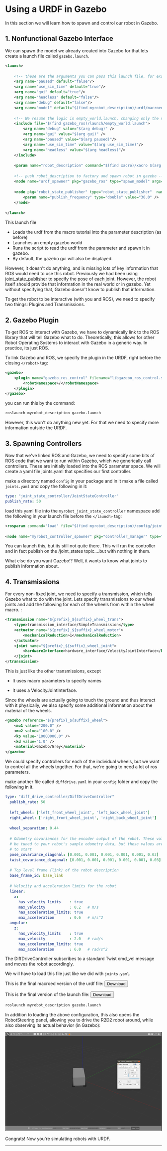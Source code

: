 # Using a URDF in Gazebo

In this section we will learn how to spawn and control our robot in Gazebo.

## 1. Nonfunctional Gazebo Interface

We can spawn the model we already created into Gazebo for that lets create a launch file called `gazebo.launch`.

```xml
<launch>

	<!-- these are the arguments you can pass this launch file, for example paused:=true -->
	<arg name="paused" default="false"/>
	<arg name="use_sim_time" default="true"/>
	<arg name="gui" default="true"/>
	<arg name="headless" default="false"/>
	<arg name="debug" default="false"/>
	<arg name="model" default="$(find myrobot_description)/urdf/macroed.urdf.xacro"/>

	<!-- We resume the logic in empty_world.launch, changing only the name of the world to be launched -->
	<include file="$(find gazebo_ros)/launch/empty_world.launch">
		<arg name="debug" value="$(arg debug)" />
		<arg name="gui" value="$(arg gui)" />
		<arg name="paused" value="$(arg paused)"/>
		<arg name="use_sim_time" value="$(arg use_sim_time)"/>
		<arg name="headless" value="$(arg headless)"/>
	</include>

	<param name="robot_description" command="$(find xacro)/xacro $(arg model)" />

	<!-- push robot_description to factory and spawn robot in gazebo -->
	<node name="urdf_spawner" pkg="gazebo_ros" type="spawn_model" args="-z 1.0 -unpause -urdf -model robot -param robot_description" respawn="false" output="screen" />

	<node pkg="robot_state_publisher" type="robot_state_publisher"  name="robot_state_publisher">
		<param name="publish_frequency" type="double" value="30.0" />
	</node>

</launch>
```

This launch file 

  - Loads the urdf from the macro tutorial into the parameter description (as before)
  - Launches an empty gazebo world
  - Runs the script to read the urdf from the parameter and spawn it in gazebo.
  - By default, the gazebo gui will also be displayed.

However, it doesn't do anything, and is missing lots of key information that ROS would need to use this robot. Previously we had been using [joint_state_publisher](http://wiki.ros.org/joint_state_publisher) to specify the pose of each joint. However, the robot itself should provide that information in the real world or in gazebo. Yet without specifying that, Gazebo doesn't know to publish that information.

To get the robot to be interactive (with you and ROS), we need to specify two things: Plugins and Transmissions. 

## 2. Gazebo Plugin

To get ROS to interact with Gazebo, we have to dynamically link to the ROS library that will tell Gazebo what to do. Theoretically, this allows for other Robot Operating Systems to interact with Gazebo in a generic way. In practice, its just ROS.

To link Gazebo and ROS, we specify the plugin in the URDF, right before the closing `</robot>` tag:

```xml
<gazebo>
    <plugin name="gazebo_ros_control" filename="libgazebo_ros_control.so">
        <robotNamespace>/</robotNamespace>
    </plugin>
</gazebo>
```

you can run this by the command:

```bash
roslaunch myrobot_description gazebo.launch
```

However, this won't do anything new yet. For that we need to specify more information outside the URDF.

## 3. Spawning Controllers

Now that we've linked ROS and Gazebo, we need to specify some bits of ROS code that we want to run within Gazebo, which we generically call controllers. These are initially loaded into the ROS parameter space. We will create a yaml file joints.yaml that specifies our first controller.

make a directory named `config` in your package and in it make a file called `joints.yaml` and copy the following in it:

```yaml
type: "joint_state_controller/JointStateController"
publish_rate: 50
```
load this yaml file into the `myrobot_joint_state_controller` namespace add the following in your launch file before the `</launch>` tag:

```xml
<rosparam command="load" file="$(find myrobot_description)/config/joints.yaml" ns="myrobot_joint_state_controller" />

<node name="myrobot_controller_spawner" pkg="controller_manager" type="spawner" args="myrobot_joint_state_controller --shutdown-timeout 3"/>
```

You can launch this, but its still not quite there.
This will run the controller and in fact publish on the /joint_states topic....but with nothing in them.

What else do you want Gazebo!? Well, it wants to know what joints to publish information about.

## 4. Transmissions

For every non-fixed joint, we need to specify a transmission, which tells Gazebo what to do with the joint. Lets specify transmissions to our wheel joints and add the following for each of the wheels from within the wheel macro. :

```xml
<transmission name="${prefix}_${suffix}_wheel_trans">
	<type>transmission_interface/SimpleTransmission</type>
	<actuator name="${prefix}_${suffix}_wheel_motor">
		<mechanicalReduction>1</mechanicalReduction>
	</actuator>
	<joint name="${prefix}_${suffix}_wheel_joint">
		<hardwareInterface>hardware_interface/VelocityJointInterface</hardwareInterface>
	</joint>
</transmission>
```

This is just like the other transmissions, except

  - It uses macro parameters to specify names

  - It uses a VelocityJointInterface.

Since the wheels are actually going to touch the ground and thus interact with it physically, we also specify some additional information about the material of the wheels.

```xml
<gazebo reference="${prefix}_${suffix}_wheel">
    <mu1 value="200.0" />
    <mu2 value="100.0" />
    <kp value="10000000.0" />
    <kd value="1.0" />
    <material>Gazebo/Grey</material>
</gazebo>
```

We could specify controllers for each of the individual wheels, but we want to control all the wheels together. For that, we're going to need a lot of ros parameters.

make another file called `diffdrive.yaml` in your `config` folder and copy the following in it.

```yaml
type: "diff_drive_controller/DiffDriveController"
  publish_rate: 50

  left_wheel: ['left_front_wheel_joint', 'left_back_wheel_joint']
  right_wheel: ['right_front_wheel_joint', 'right_back_wheel_joint']

  wheel_separation: 0.44

  # Odometry covariances for the encoder output of the robot. These values should
  # be tuned to your robot's sample odometry data, but these values are a good place
  # to start
  pose_covariance_diagonal: [0.001, 0.001, 0.001, 0.001, 0.001, 0.03]
  twist_covariance_diagonal: [0.001, 0.001, 0.001, 0.001, 0.001, 0.03]

  # Top level frame (link) of the robot description
  base_frame_id: base_link

  # Velocity and acceleration limits for the robot
  linear:
    x:
      has_velocity_limits    : true
      max_velocity           : 0.2   # m/s
      has_acceleration_limits: true
      max_acceleration       : 0.6   # m/s^2
  angular:
    z:
      has_velocity_limits    : true
      max_velocity           : 2.0   # rad/s
      has_acceleration_limits: true
      max_acceleration       : 6.0   # rad/s^2
```

The DiffDriveController subscribes to a standard Twist cmd_vel message and moves the robot accordingly.

We will have to load this file just like we did with `joints.yaml`.

This is the final macroed version of the urdf file: <a href="ROS_with_Gazebo/Gazebo_Plugins/macroed.urdf.xacro" download><button>Download</button></a>

This is the final version of the launch file: <a href="ROS_with_Gazebo/Gazebo_Plugins/gazebo.launch" download><button>Download</button></a>

```bash
roslaunch myrobot_description gazebo.launch
```

In addition to loading the above configuration, this also opens the RobotSteering panel, allowing you to drive the R2D2 robot around, while also observing its actual behavior (in Gazebo):

![image](./simulation.png)

Congrats! Now you're simulating robots with URDF.

<hr>